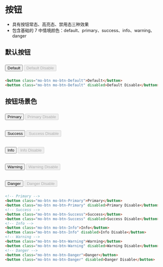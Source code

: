 # 按钮

- 具有按钮常态、高亮态、禁用态三种效果
- 包含基础的 7 中情境颜色：default、primary、success、info、warning、danger

<link rel="stylesheet" href="http://mocha.oa.com/v2/definitions/view/button/button.min.css">
<style>
  button{margin:10px 0;}
</style>

## 默认按钮
<div class="example-prev">
    <a href="javascript:;" title="查看代码" class="example-prev-code"></a>
<button class="mo-btn mo-btn-Default">Default</button>
<button class="mo-btn mo-btn-Default" disabled>Default Disable</button>
</div>

```html
<button class="mo-btn mo-btn-Default">Default</button>
<button class="mo-btn mo-btn-Default" disabled>Default Disable</button>
```

## 按钮场景色
<div class="example-prev">
  <a href="javascript:;" title="查看代码" class="example-prev-code"></a>
  <p>
    <button class="mo-btn mo-btn-Primary">Primary</button>
    <button class="mo-btn mo-btn-Primary" disabled>Primary Disable</button>
  </p>
  <p>
    <button class="mo-btn mo-btn-Success">Success</button>
    <button class="mo-btn mo-btn-Success" disabled>Success Disable</button>
  </p>
  <p>
    <button class="mo-btn mo-btn-Info">Info</button>
    <button class="mo-btn mo-btn-Info" disabled>Info Disable</button>
  </p>
  <p>
    <button class="mo-btn mo-btn-Warning">Warning</button>
    <button class="mo-btn mo-btn-Warning" disabled>Warning Disable</button>
  </p>
  <p>
    <button class="mo-btn mo-btn-Danger">Danger</button>
    <button class="mo-btn mo-btn-Danger" disabled>Danger Disable</button>
  </p>
</div>

```html
<!-- Primary -->
<button class="mo-btn mo-btn-Primary">Primary</button>
<button class="mo-btn mo-btn-Primary" disabled>Primary Disable</button>
<!-- Success -->
<button class="mo-btn mo-btn-Success">Success</button>
<button class="mo-btn mo-btn-Success" disabled>Success Disable</button>
<!-- Info -->
<button class="mo-btn mo-btn-Info">Info</button>
<button class="mo-btn mo-btn-Info" disabled>Info Disable</button>
<!-- Warning -->
<button class="mo-btn mo-btn-Warning">Warning</button>
<button class="mo-btn mo-btn-Warning" disabled>Warning Disable</button>
<!-- Danger -->
<button class="mo-btn mo-btn-Danger">Danger</button>
<button class="mo-btn mo-btn-Danger" disabled>Danger Disable</button>
```
